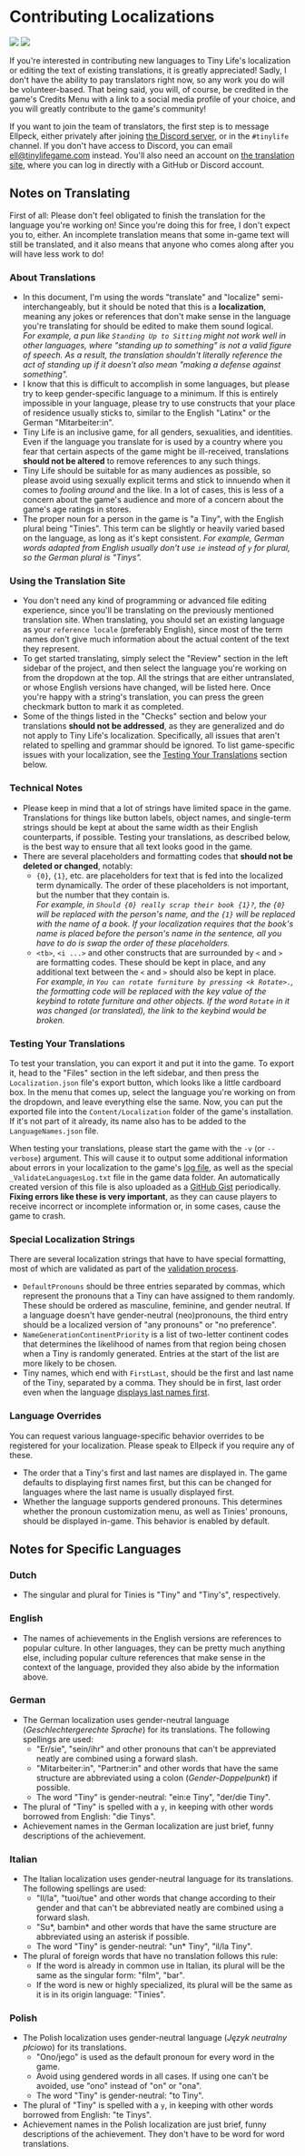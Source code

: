 # Contributing Localizations

![](https://translate.ellpeck.de/da5ba3ec-ab26-4ff2-a1ff-24b817c2f7f6/translations_badge.svg)
![](https://translate.ellpeck.de/da5ba3ec-ab26-4ff2-a1ff-24b817c2f7f6/percentage_reviewed_badge.svg)

If you're interested in contributing new languages to Tiny Life's localization or editing the text of existing translations, it is greatly appreciated! Sadly, I don't have the ability to pay translators right now, so any work you do will be volunteer-based. That being said, you will, of course, be credited in the game's Credits Menu with a link to a social media profile of your choice, and you will greatly contribute to the game's community!

If you want to join the team of translators, the first step is to message Ellpeck, either privately after joining [the Discord server](https://link.tinylifegame.com/discordweb), or in the `#tinylife` channel. If you don't have access to Discord, you can email [ell@tinylifegame.com](mailto:ell@tinylifegame.com?subject=Tiny%20Life%20Localization%20Contribution) instead. You'll also need an account on [the translation site](https://translate.ellpeck.de/), where you can log in directly with a GitHub or Discord account.

## Notes on Translating
First of all: Please don't feel obligated to finish the translation for the language you're working on! Since you're doing this for free, I don't expect you to, either. An incomplete translation means that some in-game text will still be translated, and it also means that anyone who comes along after you will have less work to do!

### About Translations
- In this document, I'm using the words "translate" and "localize" semi-interchangeably, but it should be noted that this is a **localization**, meaning any jokes or references that don't make sense in the language you're translating for should be edited to make them sound logical.  
  *For example, a pun like `Standing Up to Sitting` might not work well in other languages, where "standing up to something" is not a valid figure of speech. As a result, the translation shouldn't literally reference the act of standing up if it doesn't also mean "making a defense against something".*
- I know that this is difficult to accomplish in some languages, but please try to keep gender-specific language to a minimum. If this is entirely impossible in your language, please try to use constructs that your place of residence usually sticks to, similar to the English "Latinx" or the German "Mitarbeiter:in".
- Tiny Life is an inclusive game, for all genders, sexualities, and identities. Even if the language you translate for is used by a country where you fear that certain aspects of the game might be ill-received, translations **should not be altered** to remove references to any such things.
- Tiny Life should be suitable for as many audiences as possible, so please avoid using sexually explicit terms and stick to innuendo when it comes to *fooling around* and the like. In a lot of cases, this is less of a concern about the game's audience and more of a concern about the game's age ratings in stores.
- The proper noun for a person in the game is "a Tiny", with the English plural being "Tinies". This term can be slightly or heavily varied based on the language, as long as it's kept consistent. *For example, German words adapted from English usually don't use `ie` instead of `y` for plural, so the German plural is "Tinys".*

### Using the Translation Site
- You don't need any kind of programming or advanced file editing experience, since you'll be translating on the previously mentioned translation site. When translating, you should set an existing language as your `reference locale` (preferably English), since most of the term names don't give much information about the actual content of the text they represent.
- To get started translating, simply select the "Review" section in the left sidebar of the project, and then select the language you're working on from the dropdown at the top. All the strings that are either untranslated, or whose English versions have changed, will be listed here. Once you're happy with a string's translation, you can press the green checkmark button to mark it as completed.
- Some of the things listed in the "Checks" section and below your translations **should not be addressed**, as they are generalized and do not apply to Tiny Life's localization. Specifically, all issues that aren't related to spelling and grammar should be ignored. To list game-specific issues with your localization, see the [Testing Your Translations](#testing-your-translations) section below.

### Technical Notes
- Please keep in mind that a lot of strings have limited space in the game. Translations for things like button labels, object names, and single-term strings should be kept at about the same width as their English counterparts, if possible. Testing your translations, as described below, is the best way to ensure that all text looks good in the game.
- There are several placeholders and formatting codes that **should not be deleted or changed**, notably:
  - `{0}`, `{1}`, etc. are placeholders for text that is fed into the localized term dynamically. The order of these placeholders is not important, but the number that they contain is.  
  *For example, in `Should {0} really scrap their book {1}?`, the `{0}` will be replaced with the person's name, and the `{1}` will be replaced with the name of a book. If your localization requires that the book's name is placed before the person's name in the sentence, all you have to do is swap the order of these placeholders.*
  - `<tb>`, `<i ...>` and other constructs that are surrounded by `<` and `>` are formatting codes. These should be kept in place, and any additional text between the `<` and `>` should also be kept in place.  
  *For example, in `You can rotate furniture by pressing <k Rotate>.`, the formatting code will be replaced with the key value of the keybind to rotate furniture and other objects. If the word `Rotate` in it was changed (or translated), the link to the keybind would be broken.*

### Testing Your Translations
To test your translation, you can export it and put it into the game. To export it, head to the "Files" section in the left sidebar, and then press the `Localization.json` file's export button, which looks like a little cardboard box. In the menu that comes up, select the language you're working on from the dropdown, and leave everything else the same. Now, you can put the exported file into the `Content/Localization` folder of the game's installation. If it's not part of it already, its name also has to be added to the `LanguageNames.json` file. 

When testing your translations, please start the game with the `-v` (or `--verbose`) argument. This will cause it to output some additional information about errors in your localization to the game's [log file](game_dir.md), as well as the special `_ValidateLanguagesLog.txt` file in the game data folder. An automatically created version of this file is also uploaded as a [GitHub Gist](https://link.tinylifegame.com/validate-languages-log) periodically. **Fixing errors like these is very important**, as they can cause players to receive incorrect or incomplete information or, in some cases, cause the game to crash.

### Special Localization Strings
There are several localization strings that have to have special formatting, most of which are validated as part of the [validation process](#testing-your-translations).
- `DefaultPronouns` should be three entries separated by commas, which represent the pronouns that a Tiny can have assigned to them randomly. These should be ordered as masculine, feminine, and gender neutral. If a language doesn't have gender-neutral (neo)pronouns, the third entry should be a localized version of "any pronouns" or "no preference".
- `NameGenerationContinentPriority` is a list of two-letter continent codes that determines the likelihood of names from that region being chosen when a Tiny is randomly generated. Entries at the start of the list are more likely to be chosen.
- Tiny names, which end with `FirstLast`, should be the first and last name of the Tiny, separated by a comma. They should be in first, last order even when the language [displays last names first](#language-overrides).

### Language Overrides
You can request various language-specific behavior overrides to be registered for your localization. Please speak to Ellpeck if you require any of these.
- The order that a Tiny's first and last names are displayed in. The game defaults to displaying first names first, but this can be changed for languages where the last name is usually displayed first.
- Whether the language supports gendered pronouns. This determines whether the pronoun customization menu, as well as Tinies' pronouns, should be displayed in-game. This behavior is enabled by default.

## Notes for Specific Languages
### Dutch
- The singular and plural for Tinies is "Tiny" and "Tiny's", respectively.

### English
- The names of achievements in the English versions are references to popular culture. In other languages, they can be pretty much anything else, including popular culture references that make sense in the context of the language, provided they also abide by the information above.

### German
- The German localization uses gender-neutral language (*Geschlechtergerechte Sprache*) for its translations. The following spellings are used:
  - "Er/sie", "sein/ihr" and other pronouns that can't be appreviated neatly are combined using a forward slash.
  - "Mitarbeiter:in", "Partner:in" and other words that have the same structure are abbreviated using a colon (*Gender-Doppelpunkt*) if possible.
  - The word "Tiny" is gender-neutral: "ein:e Tiny", "der/die Tiny".
- The plural of "Tiny" is spelled with a `y`, in keeping with other words borrowed from English: "die Tinys".
- Achievement names in the German localization are just brief, funny descriptions of the achievement.

### Italian
- The Italian localization uses gender-neutral language for its translations. The following spellings are used:
  - "Il/la", "tuoi/tue" and other words that change according to their gender and that can't be abbreviated neatly are combined using a forward slash.
  - "Su*, bambin* and other words that have the same structure are abbreviated using an asterisk if possible.
  - The word "Tiny" is gender-neutral: "un* Tiny", "il/la Tiny".
- The plural of foreign words that have no translation follows this rule:
  - If the word is already in common use in Italian, its plural will be the same as the singular form: "film", "bar".
  - If the word is new or highly specialized, its plural will be the same as it is in its origin language: "Tinies".

### Polish
- The Polish localization uses gender-neutral language (*Język neutralny płciowo*) for its translations.
  - "Ono/jego" is used as the default pronoun for every word in the game.
  - Avoid using gendered words in all cases. If using one can't be avoided, use "ono" instead of "on" or "ona".
  - The word "Tiny" is gender-neutral: "to Tiny".
- The plural of "Tiny" is spelled with a `y`, in keeping with other words borrowed from English: "te Tinys".
- Achievement names in the Polish localization are just brief, funny descriptions of the achievement. They don't have to be word for word translations.
